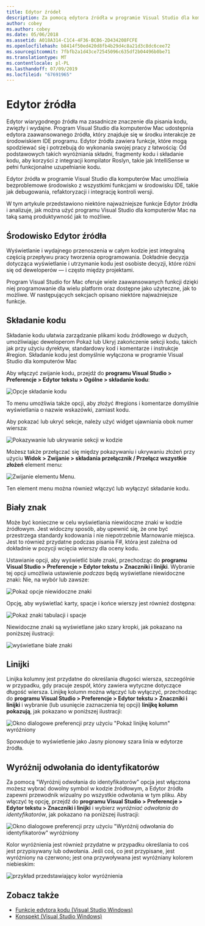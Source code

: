 ```yaml
---
title: Edytor źródeł
description: Za pomocą edytora źródła w programie Visual Studio dla komputerów Mac
author: cobey
ms.author: cobey
ms.date: 05/06/2018
ms.assetid: A018A314-C1C4-4F36-BCB6-2D434208FCFE
ms.openlocfilehash: b8414f50ed420d8fb4b29d4c8a21d3c8dc6cee72
ms.sourcegitcommit: 7fbfb2a1d43ce72545096c635df2b04496b0be71
ms.translationtype: MT
ms.contentlocale: pl-PL
ms.lasthandoff: 07/09/2019
ms.locfileid: "67691965"
---
```

# <a name="source-editor"></a>Edytor źródła

Edytor wiarygodnego źródła ma zasadnicze znaczenie dla pisania kodu, zwięzły i wydajne. Program Visual Studio dla komputerów Mac udostępnia edytora zaawansowanego źródła, który znajduje się w środku interakcje ze środowiskiem IDE programu. Edytor źródła zawiera funkcje, które mogą spodziewać się i potrzebują do wykonania swojej pracy z łatwością: Od podstawowych takich wyróżniania składni, fragmenty kodu i składanie kodu, aby korzyści z integracji kompilator Roslyn, takie jak IntelliSense w pełni funkcjonalne uzupełnianie kodu.

Edytor źródła w programie Visual Studio dla komputerów Mac umożliwia bezproblemowe środowisko z wszystkimi funkcjami w środowisku IDE, takie jak debugowania, refaktoryzacji i integrację kontroli wersji.

W tym artykule przedstawiono niektóre najważniejsze funkcje Edytor źródła i analizuje, jak można użyć programu Visual Studio dla komputerów Mac na taką samą produktywność jak to możliwe.

## <a name="the-source-editor-experience"></a>Środowisko Edytor źródła

Wyświetlanie i wydajnego przenoszenia w całym kodzie jest integralną częścią przepływu pracy tworzenia oprogramowania. Dokładnie decyzja dotycząca wyświetlanie i utrzymanie kodu jest osobiste decyzji, które różni się od deweloperów — i często między projektami.

Program Visual Studio for Mac oferuje wiele zaawansowanych funkcji dzięki niej programowanie dla wielu platform oraz dostępne jako użyteczne, jak to możliwe. W następujących sekcjach opisano niektóre najważniejsze funkcje.

## <a name="code-folding"></a>Składanie kodu

Składanie kodu ułatwia zarządzanie plikami kodu źródłowego w dużych, umożliwiając deweloperom Pokaż lub Ukryj zakończenie sekcji kodu, takich jak przy użyciu dyrektyw, standardowy kod i komentarze i instrukcje #region. Składanie kodu jest domyślnie wyłączona w programie Visual Studio dla komputerów Mac

Aby włączyć zwijanie kodu, przejdź do **programu Visual Studio > Preferencje > Edytor tekstu > Ogólne > składanie kodu**:

![Opcje składanie kodu](media/source-editor-image1.png)

To menu umożliwia także opcji, aby złożyć #regions i komentarze domyślnie wyświetlania o nazwie wskazówki, zamiast kodu.

Aby pokazać lub ukryć sekcje, należy użyć widget ujawniania obok numer wiersza:

![Pokazywanie lub ukrywanie sekcji w kodzie](media/source-editor-image2.png)

Możesz także przełączać się między pokazywaniu i ukrywaniu złożeń przy użyciu **Widok > Zwijanie > składania przełącznik / Przełącz wszystkie złożeń** element menu:

![Zwijanie elementu Menu.](media/source-editor-image19.png)

Ten element menu można również włączyć lub wyłączyć składanie kodu.

## <a name="white-space"></a>Biały znak

Może być konieczne w celu wyświetlania niewidoczne znaki w kodzie źródłowym. Jest widoczny sposób, aby upewnić się, że one być przestrzega standardy kodowania i nie niepotrzebnie Marnowanie miejsca. Jest to również przydatne podczas pisania F#, która jest zależna od dokładnie w pozycji wcięcia wierszy dla oceny kodu.

Ustawianie opcji, aby wyświetlić białe znaki, przechodząc do **programu Visual Studio > Preferencje > Edytor tekstu > Znaczniki i linijki**. Wybranie tej opcji umożliwia ustawienie _podczas_ będą wyświetlane niewidoczne znaki: Nie, na wybór lub zawsze:

![Pokaż opcje niewidoczne znaki](media/source-editor-image3.png)

Opcję, aby wyświetlać karty, spacje i końce wierszy jest również dostępna:

![Pokaż znaki tabulacji i spacje](media/source-editor-image4.png)

Niewidoczne znaki są wyświetlane jako szary kropki, jak pokazano na poniższej ilustracji:

![wyświetlane białe znaki](media/source-editor-image22.png)

## <a name="ruler"></a>Linijki

Linijka kolumny jest przydatne do określania długości wiersza, szczególnie w przypadku, gdy pracuje zespół, który zawiera wytyczne dotyczące długość wiersza. Linijkę kolumn można włączyć lub wyłączyć, przechodząc do **programu Visual Studio > Preferencje > Edytor tekstu > Znaczniki i linijki** i wybranie (lub usunięcie zaznaczenia tej opcji) **linijkę kolumn pokazują**, jak pokazano w poniższej ilustracji:

![Okno dialogowe preferencji przy użyciu "Pokaż linijkę kolumn" wyróżniony](media/source-editor-image5.png)

 Spowoduje to wyświetlenie jako Jasny pionowy szara linia w edytorze źródła.

## <a name="highlight-identifier-references"></a>Wyróżnij odwołania do identyfikatorów

Za pomocą "Wyróżnij odwołania do identyfikatorów" opcja jest włączona możesz wybrać dowolny symbol w kodzie źródłowym, a Edytor źródła zapewni przewodnik wizualny po wszystkie odwołania w tym pliku. Aby włączyć tę opcję, przejdź do **programu Visual Studio > Preferencje > Edytor tekstu > Znaczniki i linijki** i wybierz _wyróżniać odwołania do identyfikatorów_, jak pokazano na poniższej ilustracji:

![Okno dialogowe preferencji przy użyciu "Wyróżnij odwołania do identyfikatorów" wyróżniony](media/source-editor-image6.png)

Kolor wyróżnienia jest również przydatne w przypadku określania to coś jest przypisywany lub odwołania. Jeśli coś, co jest przypisane, jest wyróżniony na czerwono; jest ona przywoływana jest wyróżniany kolorem niebieskim:

![przykład przedstawiający kolor wyróżnienia](media/source-editor-image7.png)

## <a name="see-also"></a>Zobacz także

- [Funkcje edytora kodu (Visual Studio Windows)](/visualstudio/ide/writing-code-in-the-code-and-text-editor)
- [Konspekt (Visual Studio Windows)](/visualstudio/ide/outlining)